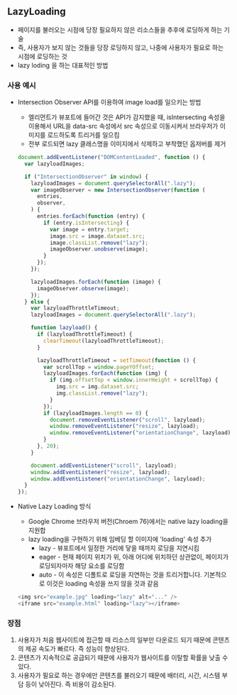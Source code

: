 ## LazyLoading

- 페이지를 불러오는 시점에 당장 필요하지 않은 리소스들을 추후에 로딩하게 하는 기술
- 즉, 사용자가 보지 않는 것들을 당장 로딩하지 않고, 나중에 사용자가 필요로 하는 시점에 로딩하는 것
- lazy loding 을 하는 대표적인 방법

### 사용 예시

- Intersection Observer API를 이용하여 image load를 일으키는 방법

  - 엘리먼트가 뷰포트에 들어간 것은 API가 감지했을 때, isIntersecting 속성을 이용해서 URL을 data-src 속성에서 src 속성으로 이동시켜서 브라우저가 이미지를 로드하도록 트리거를 일으킴
  - 전부 로드되면 lazy 클래스명을 이미지에서 삭제하고 부착했던 옵저버를 제거

  ```javascript
  document.addEventListener("DOMContentLoaded", function () {
    var lazyloadImages;

    if ("IntersectionObserver" in window) {
      lazyloadImages = document.querySelectorAll(".lazy");
      var imageObserver = new IntersectionObserver(function (
        entries,
        observer,
      ) {
        entries.forEach(function (entry) {
          if (entry.isIntersecting) {
            var image = entry.target;
            image.src = image.dataset.src;
            image.classList.remove("lazy");
            imageObserver.unobserve(image);
          }
        });
      });

      lazyloadImages.forEach(function (image) {
        imageObserver.observe(image);
      });
    } else {
      var lazyloadThrottleTimeout;
      lazyloadImages = document.querySelectorAll(".lazy");

      function lazyload() {
        if (lazyloadThrottleTimeout) {
          clearTimeout(lazyloadThrottleTimeout);
        }

        lazyloadThrottleTimeout = setTimeout(function () {
          var scrollTop = window.pageYOffset;
          lazyloadImages.forEach(function (img) {
            if (img.offsetTop < window.innerHeight + scrollTop) {
              img.src = img.dataset.src;
              img.classList.remove("lazy");
            }
          });
          if (lazyloadImages.length == 0) {
            document.removeEventListener("scroll", lazyload);
            window.removeEventListener("resize", lazyload);
            window.removeEventListener("orientationChange", lazyload);
          }
        }, 20);
      }

      document.addEventListener("scroll", lazyload);
      window.addEventListener("resize", lazyload);
      window.addEventListener("orientationChange", lazyload);
    }
  });
  ```

- Native Lazy Loading 방식

  - Google Chrome 브라우저 버전(Chroem 76)에서는 native lazy loading을 지원합
  - lazy loading을 구현하기 위해 임베딩 할 이미지에 'loading' 속성 추가
    - lazy - 뷰포트에서 일정한 거리에 닿을 때까지 로딩을 지연시킴
    - eager - 현재 페이지 위치가 위, 아래 어디에 위치하던 상관없이, 페이지가 로딩되자마자 해당 요소를 로딩함
    - auto - 이 속성은 디폴트로 로딩을 지연하는 것을 트리거합니다. 기본적으로 이것은 loading 속성을 쓰지 않을 것과 같음

  ```javascript
  <img src="example.jpg" loading="lazy" alt="..." />
  <iframe src="example.html" loading="lazy"></iframe>
  ```

### 장점

1. 사용자가 처음 웹사이트에 접근할 때 리소스의 일부만 다운로드 되기 때문에 콘텐츠의 제공 속도가 빠르다. 즉 성능이 향상된다.
2. 콘텐츠가 지속적으로 공급되기 때문에 사용자가 웹사이트를 이탈할 확률을 낮출 수 있다.
3. 사용자가 필요로 하는 경우에만 콘텐츠를 불러오기 때문에 배터리, 시간, 시스템 부담 등이 낮아진다. 즉 비용이 감소된다.
